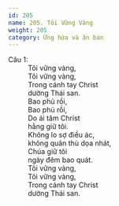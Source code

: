 ```yaml
---
id: 205
name: 205. Tôi Vững Vàng
weight: 205
category: Ứng hứa và ân ban
---
```

<dl><dt>Câu 1:</dt><dd data-verse="1">Tôi vững vàng, <br/>Tôi vững vàng, <br/>Trong cánh tay Christ <br/>dường Thái san. <br/>Bao phủ rồi, <br/>Bao phủ rồi, <br/>Do ái tâm Christ <br/>hằng giữ tôi. <br/>Không lo sợ điều ác, <br/>không quân thù dọa nhát, <br/>Chúa giữ tôi <br/>ngày đêm bao quát. <br/>Tôi vững vàng, <br/>Tôi vững vàng, <br/>Trong cánh tay Christ <br/>dường Thái san. </dd></dl>
